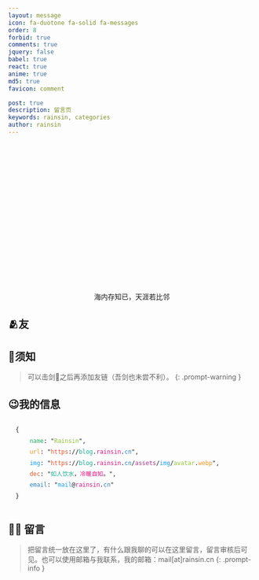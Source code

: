 ```yaml
---
layout: message
icon: fa-duotone fa-solid fa-messages
order: 8
forbid: true
comments: true
jquery: false
babel: true
react: true
anime: true
md5: true
favicon: comment

post: true
description: 留言页
keywords: rainsin, categories
author: rainsin
---
```


<style>
@media (min-width: 1400px) {
    .px-xxl-5 {
        padding-right: 9rem !important;
        padding-left: 9rem !important;
    }
}
</style>

<link rel="stylesheet" href="/assets/links/links-min.css"/>

<main id="shrink-card">
  <div class="c-glitch" style="border-radius: 12px;;aspect-ratio: 1 / .6;background-image: url('https://file.rainsin.cn/blog/img/friend/friend.png'),url('https://rainsinpan.hk.cpolar.io/blog/img/friend/friend.png');">
    <div class="c-glitch__img" style="background-image: url('https://file.rainsin.cn/blog/img/friend/friend.png'),url('https://rainsinpan.hk.cpolar.io/blog/img/friend/friend.png');"></div>
    <div class="c-glitch__img" style="background-image: url('https://file.rainsin.cn/blog/img/friend/friend.png'),url('https://rainsinpan.hk.cpolar.io/blog/img/friend/friend.png');"></div>
    <div class="c-glitch__img" style="background-image: url('https://file.rainsin.cn/blog/img/friend/friend.png'),url('https://rainsinpan.hk.cpolar.io/blog/img/friend/friend.png');"></div>
    <div class="c-glitch__img" style="background-image: url('https://file.rainsin.cn/blog/img/friend/friend.png'),url('https://rainsinpan.hk.cpolar.io/blog/img/friend/friend.png');"></div>
    <div class="c-glitch__img" style="background-image: url('https://file.rainsin.cn/blog/img/friend/friend.png'),url('https://rainsinpan.hk.cpolar.io/blog/img/friend/friend.png');"></div>
  </div>
  <div style="text-align: center;color: var(--text-color);">
    海内存知已，天涯若比邻
  </div>
</main>

## 🫂友

<div id="links-box"></div>

## 📌须知

> 可以击剑🤺之后再添加友链（吾剑也未尝不利）。
{: .prompt-warning }

## 😉我的信息

<pre id="info-indiv" style="
    border-radius: .5rem;
    width: 100%;
    line-height: 1.6em;
    display: flex;
    padding: 10px 15px;
    white-space: pre-wrap !important;
    background-color: #f3f4f5;
    color: var(--at-color-font);
    background-color: var(--highlight-bg-color);
    margin: 0;
    overflow: auto;
    text-wrap: nowrap;
    flex-wrap: nowrap;
"><code class="hljs language-json">{
    <span style="color: #23AC69">name</span>: "<span style="color: #91C132">Rainsin</span>",
    <span style="color: #F19726">url</span>: "<span style="color: #E8552D">https</span>://<span style="color: #1AAB8E">blog</span>.<span style="color: #E1147F">rainsin</span>.<span style="color: #2980C1">cn</span>",
    <span style="color: #1BA1E6">img</span>: "<span style="color: #E8552D">https</span>://<span style="color: #1AAB8E">blog</span>.<span style="color: #E1147F">rainsin</span>.<span style="color: #2980C1">cn</span>/<span style="color: #A3338B">assets</span>/<span style="color: #1BA1E6">img</span>/<span style="color: #91C132">avatar</span>.<span style="color: #F19726">webp</span>", 
    <span style="color: #E8552D">dec</span>: "<span style="color: #1AAB8E">如人饮水</span>，<span style="color: #E1147F">冷暖自知</span>。",
    <span style="color: #2980C1">email</span>: "<span style="color: #1BA1E6">mail</span>@<span style="color: #E1147F">rainsin</span>.<span style="color: #2980C1">cn</span>"
}</code>
</pre>

<style>
pre#info-indiv span {
    display: inline-block;
}
</style>

<script type="text/babel"  data-type="module" src="/assets/links/links.js"></script>


## 🫶🏻 留言

> 把留言统一放在这里了，有什么跟我聊的可以在这里留言，留言审核后可见。也可以使用邮箱与我联系，我的邮箱：mail[at]rainsin.cn
{: .prompt-info }